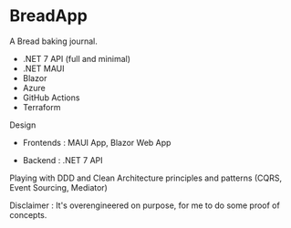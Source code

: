 # BreadApp

A Bread baking journal.

- .NET 7 API (full and minimal)
- .NET MAUI
- Blazor
- Azure
- GitHub Actions
- Terraform
 

Design

- Frontends : MAUI App, Blazor Web App

- Backend : .NET 7 API 

Playing with DDD and Clean Architecture principles and patterns (CQRS, Event Sourcing, Mediator)

Disclaimer : It's overengineered on purpose, for me to do some proof of concepts.
